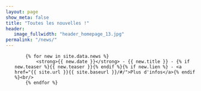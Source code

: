 ```yaml
---
layout: page
show_meta: false
title: "Toutes les nouvelles !"
header:
   image_fullwidth: "header_homepage_13.jpg"
permalink: "/news/"
---
```


<ul class="side-nav">

		{% for new in site.data.news %}
			<strong>{{ new.date }}</strong> - {{ new.title }} - {% if new.teaser %}{{ new.teaser }}{% endif %}{% if new.lien %} - <a href="{{ site.url }}{{ site.baseurl }}/#/">Plus d'infos</a>{% endif %}<br/>
		{% endfor %}

</ul>
